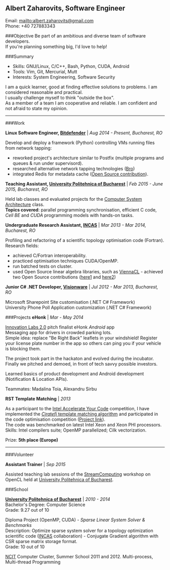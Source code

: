 Albert Zaharovits, Software Engineer
----------------------------------------------------
Email: <mailto:albert.zaharovits@gmail.com>  
Phone: +40 727883343


###Objective
Be part of an ambitious and diverse team of software developers.  
If you're planning something big, I'd love to help!

###Summary
* Skills: GNU/Linux, C/C++, Bash, Python, CUDA, Android
* Tools: Vim, Git, Mercurial, Mutt
* Interests: System Engineering, Software Security

I am a quick learner, good at finding effective solutions to problems. I am considered reasonable and practical.  
I usually challenge myself to think "outside the box".  
As a member of a team I am cooperative and reliable. I am confident and not afraid to state my opinion.

---

###Work

**Linux Software Engineer, [Bitdefender]** | *Aug 2014 - Present, Bucharest, RO*

Develop and deploy a framework (Python) controlling VMs running files from network tapping:

 * reworked project's architecture similar to Postfix (multiple programs and queues & run under supervisord).
 * researched alternative network tapping technologies ([Bro])
 * integrated Redis for metadata cache ([Open Source contribution](https://github.com/bro/bro-plugins/pull/3)).

**Teaching Assistant, [University Politehnica of Bucharest]** | *Feb 2015 - June 2015, Bucharest, RO*

Held lab classes and evaluated projects for the [Computer System Architecture] class.  
**Topics covered**: parallel programming synchronisation, efficient C code, *Cell BE* and *CUDA* programming models with hands-on tasks.


**Undergraduate Research Assistant, [INCAS]** | *Mar 2013 - Mar 2014, Bucharest, RO*

Profiling and refactoring of a scientific topology optimisation code (Fortran).
Research fields:

  * achieved C/Fortran interoperability.
  * practiced optimisation techniques CUDA/OpenMP.
  * run batched tests on cluster.
  * used Open Source linear algebra libraries, such as [ViennaCL](https://github.com/viennacl/viennacl-dev) - achieved two Open Source contributions ([here1](https://github.com/viennacl/viennacl-dev/pull/37) and [here2](https://github.com/viennacl/viennacl-dev/pull/41))



**Junior C# .NET Developer, [Visionware]** | *Jul 2012 - Mar 2013, Bucharest, RO*

Microsoft Sharepoint Site customisation (.NET C# Framework)  
University Phone Poll Application customization (.NET C# Framework)

###Projects
**eHonk** | *Mar - May 2014*

[Innovation Labs 2.0]  pitch finalist eHonk *Android* app  
Messaging app for drivers in crowded parking lots.  
Simple idea: replace "Be Right Back" leaflets in your windshield! Register your license plate number in the app so others can ping you if your vehicle is blocking them.

The project took part in the hackaton and evolved during the incubator.  
Finally we pitched and demoed, in front of tech savvy possible investors.

Learned basics of product development and Android development (Notification & Location APIs).

Teammates: Madalina Toia, Alexandru Sirbu

**RST Template Matching** | *2013*

As a participant to the [Intel Accelerate Your Code] competition,  I have implemented the [*Ciratefi* template matching algorithm] and participated in the code optimisation competition ([Project link](https://github.com/albertzaharovits/template_matching)).  
The code was benchmarked on latest Intel Xeon and Xeon PHI processors.  
Skills: Intel compilers suite; OpenMP parallelized; Cilk vectorization.

Prize: **5th place (Europe)**

----

###Volunteer

**Assistant Trainer** | *Sep 2015*

Assisted teaching lab sessions of the [StreamComputing] workshop on OpenCL held at [University Politehnica of Bucharest].

###School

**[University Politehnica of Bucharest]** | *2010 - 2014*  
Bachelor's Degree: Computer Science  
Grade: 9.27 out of 10

Diploma Project (OpenMP, CUDA) - *Sparse Linear System Solver & Benchmarks*  
Description: Optimize sparse system solver for a topology optimization scientific code ([INCAS] collaboration) - Conjugate Gradient algorithm with CSR sparse matrix storage format.  
Grade: 10 out of 10

[NCIT](https://cluster.grid.pub.ro) Computer Cluster, Summer School 2011 and 2012. Multi-process, Multi-thread Programming


[Bro]: https://github.com/bro/bro
[Bitdefender]: http://www.bitdefender.ro
[Innovation Labs 2.0]: http://2014.innovationlabs.ro
[StreamComputing]: http://streamcomputing.eu
[ViennaCL]: https://github.com/viennacl/viennacl-dev
[*Ciratefi* template matching algorithm]: http://www.lps.usp.br/hae/Color_Ciratefi_ICAE2010v21.pdf
[Computer System Architecture]: http://cs.curs.pub.ro/wiki/asc/start
[Visionware]: http://www.visionware.ro
[INCAS]: http://incas.ro
[University Politehnica of Bucharest]: http://www.upb.ro/en
[Intel Accelerate Your Code]: http://www.intel-software-academic-program.com/contests/ayc
